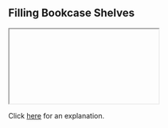 ##  Filling Bookcase Shelves 

<iframe></iframe>

Click [here](Explanation.md) for an explanation.

